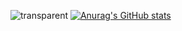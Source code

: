 ![transparent](https://capsule-render.vercel.app/api?type=transparent&fontColor=de6d73&text=Ga+Young+Yang&height=150&fontSize=60&desc=developer&descAlignY=75&descAlign=60)
[![Anurag's GitHub stats](https://github-readme-stats.vercel.app/api?username=dana0221)](https://github.com/dana0221/github-readme-stats)

